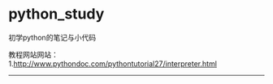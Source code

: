 # python_study
初学python的笔记与小代码

教程网站网站：
1.http://www.pythondoc.com/pythontutorial27/interpreter.html

-------------------

